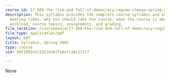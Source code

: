 ```yaml
---
course_id: 17-508-the-rise-and-fall-of-democracy-regime-change-spring-2002
description: This syllabus provides the complete course syllabus and information on
  meeting times, why you should take the course, what the course is about, readings,
  workload, course topics, assignments, and grading.
file_location: /coursemedia/17-508-the-rise-and-fall-of-democracy-regime-change-spring-2002/89f109243c5311b583fa8e7c18c117c7_17508_syllabus_2002final.pdf
file_type: application/pdf
layout: pdf
title: Syllabus, Spring 2002
type: course
uid: 89f109243c5311b583fa8e7c18c117c7

---
```

None